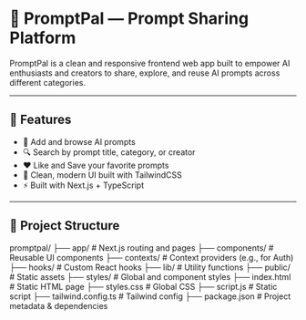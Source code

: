 # 🚀 PromptPal — Prompt Sharing Platform

PromptPal is a clean and responsive frontend web app built to empower AI enthusiasts and creators to share, explore, and reuse AI prompts across different categories.

---

## 🌟 Features

- 📝 Add and browse AI prompts
- 🔍 Search by prompt title, category, or creator
- ❤️ Like and Save your favorite prompts
- 🎨 Clean, modern UI built with TailwindCSS
- ⚡ Built with Next.js + TypeScript

---

## 📁 Project Structure

promptpal/
├── app/ # Next.js routing and pages
├── components/ # Reusable UI components
├── contexts/ # Context providers (e.g., for Auth)
├── hooks/ # Custom React hooks
├── lib/ # Utility functions
├── public/ # Static assets
├── styles/ # Global and component styles
├── index.html # Static HTML page
├── styles.css # Global CSS
├── script.js # Static script
├── tailwind.config.ts # Tailwind config
├── package.json # Project metadata & dependencies
